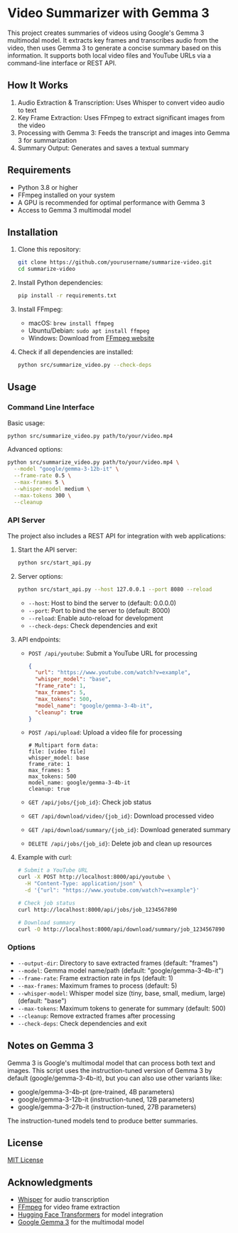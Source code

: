 # Video Summarizer with Gemma 3

This project creates summaries of videos using Google's Gemma 3 multimodal model. It extracts key frames and transcribes audio from the video, then uses Gemma 3 to generate a concise summary based on this information. It supports both local video files and YouTube URLs via a command-line interface or REST API.

## How It Works

1. Audio Extraction & Transcription: Uses Whisper to convert video audio to text
2. Key Frame Extraction: Uses FFmpeg to extract significant images from the video
3. Processing with Gemma 3: Feeds the transcript and images into Gemma 3 for summarization
4. Summary Output: Generates and saves a textual summary

## Requirements

- Python 3.8 or higher
- FFmpeg installed on your system
- A GPU is recommended for optimal performance with Gemma 3
- Access to Gemma 3 multimodal model

## Installation

1. Clone this repository:
   ```bash
   git clone https://github.com/yourusername/summarize-video.git
   cd summarize-video
   ```

2. Install Python dependencies:
   ```bash
   pip install -r requirements.txt
   ```

3. Install FFmpeg:
   - macOS: `brew install ffmpeg`
   - Ubuntu/Debian: `sudo apt install ffmpeg`
   - Windows: Download from [FFmpeg website](https://ffmpeg.org/download.html)

4. Check if all dependencies are installed:
   ```bash
   python src/summarize_video.py --check-deps
   ```

## Usage

### Command Line Interface

Basic usage:

```bash
python src/summarize_video.py path/to/your/video.mp4
```

Advanced options:

```bash
python src/summarize_video.py path/to/your/video.mp4 \
  --model "google/gemma-3-12b-it" \
  --frame-rate 0.5 \
  --max-frames 5 \
  --whisper-model medium \
  --max-tokens 300 \
  --cleanup
```

### API Server

The project also includes a REST API for integration with web applications:

1. Start the API server:
   ```bash
   python src/start_api.py
   ```

2. Server options:
   ```bash
   python src/start_api.py --host 127.0.0.1 --port 8080 --reload
   ```

   - `--host`: Host to bind the server to (default: 0.0.0.0)
   - `--port`: Port to bind the server to (default: 8000)
   - `--reload`: Enable auto-reload for development
   - `--check-deps`: Check dependencies and exit

3. API endpoints:

   - `POST /api/youtube`: Submit a YouTube URL for processing
     ```json
     {
       "url": "https://www.youtube.com/watch?v=example",
       "whisper_model": "base",
       "frame_rate": 1,
       "max_frames": 5,
       "max_tokens": 500,
       "model_name": "google/gemma-3-4b-it",
       "cleanup": true
     }
     ```

   - `POST /api/upload`: Upload a video file for processing
     ```
     # Multipart form data:
     file: [video file]
     whisper_model: base
     frame_rate: 1
     max_frames: 5
     max_tokens: 500
     model_name: google/gemma-3-4b-it
     cleanup: true
     ```

   - `GET /api/jobs/{job_id}`: Check job status
   - `GET /api/download/video/{job_id}`: Download processed video
   - `GET /api/download/summary/{job_id}`: Download generated summary
   - `DELETE /api/jobs/{job_id}`: Delete job and clean up resources

4. Example with curl:
   ```bash
   # Submit a YouTube URL
   curl -X POST http://localhost:8000/api/youtube \
     -H "Content-Type: application/json" \
     -d '{"url": "https://www.youtube.com/watch?v=example"}'
   
   # Check job status
   curl http://localhost:8000/api/jobs/job_1234567890
   
   # Download summary
   curl -O http://localhost:8000/api/download/summary/job_1234567890
   ```

### Options

- `--output-dir`: Directory to save extracted frames (default: "frames")
- `--model`: Gemma model name/path (default: "google/gemma-3-4b-it")
- `--frame-rate`: Frame extraction rate in fps (default: 1)
- `--max-frames`: Maximum frames to process (default: 5)
- `--whisper-model`: Whisper model size (tiny, base, small, medium, large) (default: "base")
- `--max-tokens`: Maximum tokens to generate for summary (default: 500)
- `--cleanup`: Remove extracted frames after processing
- `--check-deps`: Check dependencies and exit

## Notes on Gemma 3

Gemma 3 is Google's multimodal model that can process both text and images. This script uses the instruction-tuned version of Gemma 3 by default (google/gemma-3-4b-it), but you can also use other variants like:

- google/gemma-3-4b-pt (pre-trained, 4B parameters)
- google/gemma-3-12b-it (instruction-tuned, 12B parameters)
- google/gemma-3-27b-it (instruction-tuned, 27B parameters)

The instruction-tuned models tend to produce better summaries.

## License

[MIT License](LICENSE)

## Acknowledgments

- [Whisper](https://github.com/openai/whisper) for audio transcription
- [FFmpeg](https://ffmpeg.org/) for video frame extraction
- [Hugging Face Transformers](https://huggingface.co/docs/transformers/index) for model integration
- [Google Gemma 3](https://ai.google.dev/gemma) for the multimodal model 